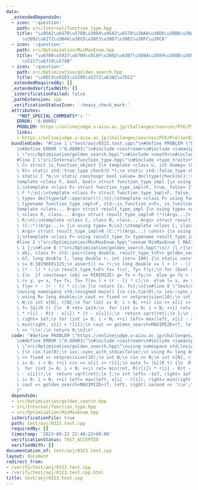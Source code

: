```yaml
---
data:
  _extendedDependsOn:
  - icon: ':question:'
    path: src/Internal/function_type.hpp
    title: "\u95A2\u6570\u578B\u3084\u95A2\u6570\u30AA\u30D6\u30B8\u30A7\u30AF\u30C8\
      \u3092\u6271\u3046\u30C6\u30F3\u30D7\u30EC\u30FC\u30C8"
  - icon: ':question:'
    path: src/Optimization/MinMaxEnum.hpp
    title: "\u6700\u5927\u6700\u5C0F\u3092\u6307\u5B9A\u3059\u308B\u305F\u3081\u306E\
      \u5217\u6319\u578B"
  - icon: ':question:'
    path: src/Optimization/golden_search.hpp
    title: "\u9EC4\u91D1\u5206\u5272\u63A2\u7D22"
  _extendedRequiredBy: []
  _extendedVerifiedWith: []
  _isVerificationFailed: false
  _pathExtension: cpp
  _verificationStatusIcon: ':heavy_check_mark:'
  attributes:
    '*NOT_SPECIAL_COMMENTS*': ''
    ERROR: '0.00001'
    PROBLEM: https://onlinejudge.u-aizu.ac.jp/challenges/sources/PCK/Prelim/0323
    links:
    - https://onlinejudge.u-aizu.ac.jp/challenges/sources/PCK/Prelim/0323
  bundledCode: "#line 1 \"test/aoj/0323.test.cpp\"\n#define PROBLEM \"https://onlinejudge.u-aizu.ac.jp/challenges/sources/PCK/Prelim/0323\"\
    \n#define ERROR \"0.00001\"\n#include <iostream>\n#include <iomanip>\n#line 2\
    \ \"src/Optimization/golden_search.hpp\"\n#include <cmath>\n#include <cassert>\n\
    #line 2 \"src/Internal/function_type.hpp\"\n#include <type_traits>\ntemplate <class\
    \ C> struct is_function_object {\n template <class U, int dummy= (&U::operator(),\
    \ 0)> static std::true_type check(U *);\n static std::false_type check(...);\n\
    \ static C *m;\n static constexpr bool value= decltype(check(m))::value;\n};\n\
    template <class F, bool, bool> struct function_type_impl {\n using type= void;\n\
    };\ntemplate <class F> struct function_type_impl<F, true, false> {\n using type=\
    \ F *;\n};\ntemplate <class F> struct function_type_impl<F, false, true> {\n using\
    \ type= decltype(&F::operator());\n};\ntemplate <class F> using function_type_t=\
    \ typename function_type_impl<F, std::is_function_v<F>, is_function_object<F>::value>::type;\n\
    template <class... Args> struct result_type_impl {\n using type= void;\n};\ntemplate\
    \ <class R, class... Args> struct result_type_impl<R (*)(Args...)> {\n using type=\
    \ R;\n};\ntemplate <class C, class R, class... Args> struct result_type_impl<R\
    \ (C::*)(Args...)> {\n using type= R;\n};\ntemplate <class C, class R, class...\
    \ Args> struct result_type_impl<R (C::*)(Args...) const> {\n using type= R;\n\
    };\ntemplate <class F> using result_type_t= typename result_type_impl<function_type_t<F>>::type;\n\
    #line 2 \"src/Optimization/MinMaxEnum.hpp\"\nenum MinMaxEnum { MAXIMIZE= -1, MINIMIZE=\
    \ 1 };\n#line 6 \"src/Optimization/golden_search.hpp\"\n// [l,r]\ntemplate <MinMaxEnum\
    \ obj, class F> std::pair<long double, result_type_t<F>> golden_search(const F\
    \ &f, long double l, long double r, int iter= 100) {\n static constexpr long double\
    \ c= 0.38196601125;\n assert(l <= r);\n long double x= l + (r - l) * c, y= r -\
    \ (r - l) * c;\n result_type_t<F> fx= f(x), fy= f(y);\n for (bool g; iter--;)\
    \ {\n  if constexpr (obj == MINIMIZE) g= fx < fy;\n  else g= fx > fy;\n  if (g)\
    \ r= y, y= x, fy= fx, fx= f(x= l + (r - l) * c);\n  else l= x, x= y, fx= fy, fy=\
    \ f(y= r - (r - l) * c);\n }\n return {x, fx};\n}\n#line 6 \"test/aoj/0323.test.cpp\"\
    \nusing namespace std;\nsigned main() {\n cin.tie(0);\n ios::sync_with_stdio(false);\n\
    \ using R= long double;\n cout << fixed << setprecision(10);\n int N;\n cin >>\
    \ N;\n int x[N], r[N];\n for (int i= 0; i < N; ++i) cin >> x[i] >> r[i];\n auto\
    \ f= [&](R t) {\n  R ret= 1e14;\n  for (int i= 0; i < N; ++i) ret= min(ret, R(r[i])\
    \ * r[i] - R(t - x[i]) * (t - x[i]));\n  return sqrt(ret);\n };\n int left= -1e7,\
    \ right= 1e7;\n for (int i= 0; i < N; ++i) left= max(left, x[i] - r[i]), right=\
    \ min(right, x[i] + r[i]);\n cout << golden_search<MAXIMIZE>(f, left, right).second\
    \ << '\\n';\n return 0;\n}\n"
  code: "#define PROBLEM \"https://onlinejudge.u-aizu.ac.jp/challenges/sources/PCK/Prelim/0323\"\
    \n#define ERROR \"0.00001\"\n#include <iostream>\n#include <iomanip>\n#include\
    \ \"src/Optimization/golden_search.hpp\"\nusing namespace std;\nsigned main()\
    \ {\n cin.tie(0);\n ios::sync_with_stdio(false);\n using R= long double;\n cout\
    \ << fixed << setprecision(10);\n int N;\n cin >> N;\n int x[N], r[N];\n for (int\
    \ i= 0; i < N; ++i) cin >> x[i] >> r[i];\n auto f= [&](R t) {\n  R ret= 1e14;\n\
    \  for (int i= 0; i < N; ++i) ret= min(ret, R(r[i]) * r[i] - R(t - x[i]) * (t\
    \ - x[i]));\n  return sqrt(ret);\n };\n int left= -1e7, right= 1e7;\n for (int\
    \ i= 0; i < N; ++i) left= max(left, x[i] - r[i]), right= min(right, x[i] + r[i]);\n\
    \ cout << golden_search<MAXIMIZE>(f, left, right).second << '\\n';\n return 0;\n\
    }"
  dependsOn:
  - src/Optimization/golden_search.hpp
  - src/Internal/function_type.hpp
  - src/Optimization/MinMaxEnum.hpp
  isVerificationFile: true
  path: test/aoj/0323.test.cpp
  requiredBy: []
  timestamp: '2023-09-22 22:48:22+09:00'
  verificationStatus: TEST_ACCEPTED
  verifiedWith: []
documentation_of: test/aoj/0323.test.cpp
layout: document
redirect_from:
- /verify/test/aoj/0323.test.cpp
- /verify/test/aoj/0323.test.cpp.html
title: test/aoj/0323.test.cpp
---
```


